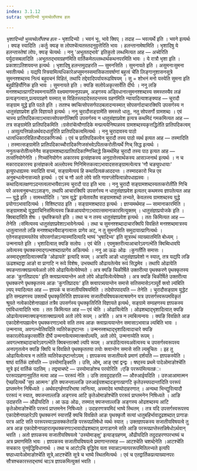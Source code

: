 ```yaml
---
index: 3.1.12
sutra: भृशादिभ्यो भुव्यच्वेर्लोपश्च हलः

---
```

_भृशादिभ्यो भुव्यच्वेर्लोपश्च हलः_ - भृशादिभ्यो । भवनं भूः, भावे क्विप् । तदाह —  भवत्यर्थे इति । भवने इत्यर्थः । क्यङ् स्यादिति ।कर्तुः क्यङ् स लोपश्चे॑त्यतस्तदनुवृत्तेरिति भावः । हलन्तानामेषामिति । भृशादिषु ये हलन्तास्तेषां लोपः, क्यङ् चेत्यर्थः । ननु 'अभूततद्भावे' इतिकुतो लब्धमित्यत आह —  अच्वेरिति पर्युदासबलादिति ।अभूततद्भावग्रहण॑मिति वार्तिकमेतल्लब्धार्थकथनपरमिति भावः । ये रात्रौ भृशा इति । प्रकाशाऽतिशयवन्त इत्यर्थः । भृशादिषु हलन्तमुदाहरति —  सुमनसिति । सुमनायते इति । असुमनाःसुमना भवतीत्यर्थः । यद्यपि स्त्रियामित्यधिकारेअप्सुमनस्समासिकतावर्षाणां बहुत्वं चे॑ति लिङ्गानुशासनसूत्रे सुमनश्शब्दस्य नित्यं बहुवचनं विहितं, तथापि तद्देवादिपर्यायरूढविषयम् । सु = शोभनं मनो यस्येति सुमना इति बहुव्रीहिर्यौगिक इति भावः । सुमनायते इति । क्यङि सलोपेअकृत्सार्वे॑ति दीर्घः । ननु लङि मनश्शब्दात्प्रागटिस्वमनायते॑ति वक्ष्यमाणमनुपपन्नम्, अङ्गस्य अड्विधानात्सुमनश्शब्दस्य समस्तस्यैव लङं प्रत्यङ्गत्वात्,प्रत्ययग्रहणे यस्मात् स विहितस्तदादेस्तदन्तस्य ग्रहण॑मिति न्यायादित्याशङ्क्याह —  चुरादौ सङ्ग्राम युद्धे इति पठते इति । ततश्च क्वचित्सोपसर्गपाठबलादन्यस्मात् सोपसर्गादाचारक्विपि उपसर्गस्य न धातुसंज्ञाप्रवेश इति विज्ञायते इत्यर्थः । ननु चुरादौसङ्ग्रामे॑ति समस्तो धातुः, नतु सोपसर्गो ग्रामशब्दः । एवं चास्य प्रातिपदिकत्वाऽभावात्सोपसर्गात्क्विपि उपसर्गस्य न धातुसंज्ञाप्रवेश इत्यत्र कथमिदं गमकमित्यत आह —  तत्र सङ्ग्रामेति प्रातिपदिकमिति ।ग्रसेरा॑चे॑त्यौणादिके मन्प्रत्ययेनिष्पन्नस्य ग्रामशब्दस्यकृत्तद्धिते॑ति प्रातिपदिकत्वम् । अव्युत्पत्तिपक्षेअर्थवदधातु॑रिति प्रातिपदिकत्वमित्यर्थः । ननु चुरादावस्य पाठो धात्वधिकारविहितचौरादकणिजर्थः । एवं च प्रातिपदिकत्वेन चुरादौ तस्य पाठो व्यर्थ इत्यत आह — तस्मादिति । तस्मात्सङ्ग्रामेति प्रातिपदिकाच्चौरादिकणिजसंभवेऽपितत्करोती॑त्यर्थे णिच् सिद्ध इत्यर्थः । ननुतत्करोती॑त्यनेनैव सङ्ग्रामशब्दात्प्रातिपदिकाण्णिच्सिद्धे किमर्थमिह चुरादौ तस्य पाठ इत्यत आह —  तत्संनियोगेनेति । णिच्संनियोगेन अकारस्य इत्संज्ञकस्य अनुदात्तेत्त्वार्थकस्य आसञ्जनार्थ इत्यर्थः । न च मकारादकारस्य इत्संज्ञकत्वे अल्लोपस्य णिनिमित्तकत्वाऽभावादससङ्ग्रामत्येत्यत्र 'णौ चङ्युपधायाः' इत्युपधाह्यस्वः स्यादिति वाच्यं, सङ्ग्रामेत्ययं हि कथादित्व#आददन्तः । तस्मादकारो भिन्न एव अनुबन्धत्वेनासज्यते इत्यर्थः । एवं च णौ अतो लोपे सति णावग्लोपित्वान्नोपधाह्यस्वः । कथादित्वलक्षणाऽदन्तत्वलाभायैवाऽस्य चुरादौ पाठ इति भावः । ननु चुरादौ सङ्ग्रामशब्दस्यतत्करोती॑ति णिचि परे अस्त्वनुबन्धाऽ‌ऽसङ्गः, तथापि आचारक्विपि उपसर्गस्य न धातुसंज्ञाप्रवेश इत्यतर् कथमस्य ज्ञापतेत्यत आह — युद्धे इति । सामर्थ्यादिति । 'ग्राम युद्धे' इत्येतावतैव सङ्ग्रामशब्दो लभ्यते, केवलस्य ग्रामशब्दस्य युद्धे प्रयोगाऽभावादित्यर्थः । विशिष्टपाठ इति । सङ्ग्रामशब्दपाठ इत्यर्थः । ज्ञाप्यमर्थमाह —  सामानाकारमिति । सङ्ग्रामशब्दे युद्धवाचिनिस॑मित्यस्य क्रि#आययोगाऽभावात्समानाकारमित्युक्तम् । धातुसंज्ञाप्रयोजके इति ।क्विबादा॑विति शेषः । पृथक्क्रियते इति । तथा च न तस्य धातुसंज्ञाप्रवेश इत्यर्थः । ततः किमित्यत आह —  तेनेति ।स॑मित्यस्य धातुसंज्ञाप्रवेशाऽभावेनेत्यर्थः । तथा च सुमनश्शब्दादाचारक्विपि विवक्षिते मनश्शब्दमात्रस्य धातुत्वात्ततो लङि मनश्शब्दस्यैवाङ्गत्वात्तः प्रागेव अट्, न तु सुमनसिति समुदायात्प्रागित्यर्थः । एतेनसङ्ग्रामयतेरेव सोपसर्गान्नाऽन्यास्मा॑दित्यादि भाष्यं 'भृषादिभ्य' इति सूत्रस्थं व्याख्यातमिति बोध्यम् । उन्मनायते इति । भृशादित्वात् क्यङि सलोपः । एवं चेति । एवमुक्तरीत्याआचारेऽवगल्भे॑ति क्विब्विधावपि अवेत्यस्य पृथक्करमाद्गल्भशब्दात्प्रागेव अडित्यर्थः । ननु आ ऊढः ओढः ।कुगती॑ति समासः । अस्माद्भृशादित्वात्क्यङि 'ओढायते' इत्यादि रूपम् । अत्रापि आङो धातुसंज्ञाप्रवेशो न स्यात्, तत्र यद्यपि लङि ऊढशब्दाद्वा आङो वा प्रागाटि न रूपे विशेषः, उभयथापि औढायतेत्येव रूपं सिद्धमेव । तथापि ओढायेति क्यङन्तात्क्वाप्रत्ययेअतो लोपे ओढायित्वेत्येवेष्यते । अत्र क्यङि चिकीर्षिते उक्तरीत्या पृथक्करणे पृथक्कृतस्य आङः 'कुगतिप्रादयः' इति क्त्वाप्रत्ययान्तेन अतो लोपे ओढायित्वेत्येवेष्यते । अत्र क्यङि चिकीर्षिते उक्तरीत्या पृथक्करणे पृथक्कृतस्य आङः 'कुगतिप्रादयः' इति क्त्वापत्र्ययान्तेन समासे सतिसमासेऽनञ्पूर्वे क्त्वो ल्य॑बिति ल्यप् स्यादित्यत आह —  ज्ञापकं च सजातीयविषयमिति । तदेवोपपादयति —  तेनेति । चुरादौसङ्ग्राम युद्धेट इति सम्ग्रहणस्य उक्तार्थे पृथक्कृतिरिति ज्ञापकस्य सजातीयविषयकत्वाश्रयणेन यत्र उपसर्गस्वरूपमविकृतं श्रूयते नत्वेकादेशेनापह्मतं तत्रैव उपसर्गस्य पृथक्कृतिरिति विज्ञायते इत्यर्थः, सङ्ग्रामे सम्ग्रहणस्य ज्ञापकस्य एवंविधत्वादिति भावः । ततः किमित्यत आह —  एवं चेति । ओढायित्वेति । ओढशब्दाद्भृशादित्वात् क्यङि ओढायेत्यस्मात्क्यङ्नतात्क्वाप्रत्यये अतो लोपे रूपम् । अत्रेति । अत्र न ल्यबित्यन्वयः । क्यङि विवक्षिते आङ एकादेशेनापह्मत्वेन पृथक्करणाऽभावे सति तस्य आङः क्त्वाप्रत्ययान्तेन समासाऽभावान्न ल्यबिति भावः । उन्मनाय्य, अवगल्भ्येतिवदिति व्यतिरेकदृष्टान्तः । उन्मनस्शब्दाद्भृशादित्वादाचारे क्यङि सकारलोपेअकृत्सार्वे॑ति दीर्घे उन्मनायेत्यस्मात्क्त्वोल्यपि, अतो लोपे, उन्मनाय्येति रूपम् । अवगल्भशब्दादाचारेऽवगल्भेति क्विबन्तात्क्वो ल्यपि रूपम् । अत्रउ॑दित्यस्यअवे॑त्यस्य च उपसर्गस्वरूपस्य अनपगृतत्वेन क्यङि क्विपि च विवक्षिते पृथक्कृततया तयोः क्त्वान्तेन समासे सति ल्यबुचितः । इह तु ओढायित्वेत्यत्र न ततेति व्यतिरेकदृष्टान्तोऽयम् । ज्ञापकस्य सजातीयत्वे प्रमाणं दर्शयति —  ज्ञापकस्येति । षाष्ठं वार्तिकं दर्शयति —  उस्योमाङ्क्ष्विति । उसि, ओम्, आङ् एषां द्वन्द्वः । षष्ठ्स्य प्रथमे पादेओमाङोश्चे॑ति सूत्रे इदं वार्तिकं पठतिम् । तद्व्याचष्टे —  उस्योमाङोश्च परयोरिति ।एङि पररूप॑मित्यत#ः पररूपग्रहणानुवृतिंत मत्वा आह —  पररूपं नेति । उसि तावदुदाहरति —  औरुआईयदिति । उरुआआमात्मन ऐच्छदित्यर्थे 'सुप आत्मनः' इति क्यजन्ताल्लङि उरुआईयशब्दादङ्गात्प्रागटि कृतेउस्यपदान्ता॑दिति पररूपं प्राप्तमनेन निषिध्यते । अर्थवद्गर्हणपरिभाषा त्वनित्या, अस्मादेव भाष्योदाहरणात् । अन्यथा भिन्द्युरित्यादौ पररूपं न स्यात्, क्यजन्ताल्लङि अङ्गस्य आटि कृतेओमाङोश्चे॑ति पररूपं प्राप्तमनेन निषिध्यते । आङि उदाहरति —  औढीयदिति । आ ऊढः ओढः, तस्मात् क्यजन्ताल्लङि अङ्गस्य ओढशब्दस्य आटि कृतेओमाङोश्चे॑ति पररूपं प्राप्तमनेन निषिध्यते । उदाहरणत्रयमिदं भाष्ये स्थितम् । तत्र यदि उपसर्गस्वरूपस्य एकादेशेनापहारेऽपि पृथक्करणं स्यात्तर्हि क्यचि विवक्षिते आङः पृथक्कृतौ सत्यां धातुबहिर्भावादूढशब्दात् प्रागाङः परत्र आटि सति पररूपस्याऽप्रसक्कतेराङि पररूपप्रतिषेधो व्यर्थः स्यात् । उक्तज्ञापकस्य सजातीयविषयत्वे तु अत्र आङ एकादेशेनापहारात्पृथक्करणाऽभावादोढशब्दात् प्रागाडागमे सति आङि पररूपप्राप्तेस्तन्निषेधोऽर्थवान् भवति । अतो ज्ञापकस्य सजातीयविषयत्वे 'उस्योमाङ्क्षु' इत्याङ्ग्रहणम्, औढीयदिति तदुदाहरणपरभाष्यं च अत्र प्रमाणमिति भावः । ज्ञापकस्य सजातीयविषयत्वे प्रमाणान्तरमाह —  आटश्चेति चशब्देनेति ।आटश्चे॑ति सचकारः पुनर्वृद्धिविधानार्थः । तथा च आटोऽचि वृद्धिरेव यता स्यान्नाऽन्यत्पररूपमितिलभ्यते इत्यपि षष्ठाध्यायेओमाङोश्चे॑ति सूत्रे,आटश्चे॑ति सूत्रे च भाष्ये स्थितमित्यर्थः । एवं च एतद्वार्तिकप्रत्याख्यानपरः सौत्रश्चकारस्तद्भाष्यं चाऽत्र ज्ञापकमित्युक्तं भवति ।